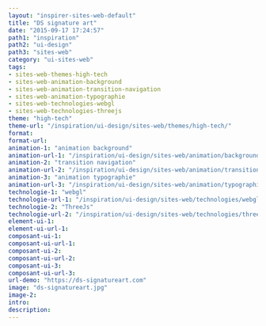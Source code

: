 ```yaml
---
layout: "inspirer-sites-web-default"
title: "DS signature art"
date: "2015-09-17 17:24:57"
path1: "inspiration"
path2: "ui-design"
path3: "sites-web"
category: "ui-sites-web"
tags:
- sites-web-themes-high-tech
- sites-web-animation-background
- sites-web-animation-transition-navigation
- sites-web-animation-typographie
- sites-web-technologies-webgl
- sites-web-technologies-threejs
theme: "high-tech"
theme-url: "/inspiration/ui-design/sites-web/themes/high-tech/"
format:
format-url:
animation-1: "animation background"
animation-url-1: "/inspiration/ui-design/sites-web/animation/background/"
animation-2: "transition navigation"
animation-url-2: "/inspiration/ui-design/sites-web/animation/transition-navigation/"
animation-3: "animation typographie"
animation-url-3: "/inspiration/ui-design/sites-web/animation/typographie/"
technologie-1: "webgl"
technologie-url-1: "/inspiration/ui-design/sites-web/technologies/webgl/"
technologie-2: "ThreeJs"
technologie-url-2: "/inspiration/ui-design/sites-web/technologies/threejs/"
element-ui-1:
element-ui-url-1:
composant-ui-1:
composant-ui-url-1:
composant-ui-2:
composant-ui-url-2:
composant-ui-3:
composant-ui-url-3:
url-demo: "https://ds-signatureart.com"
image: "ds-signatureart.jpg"
image-2:
intro:
description:
---
```


